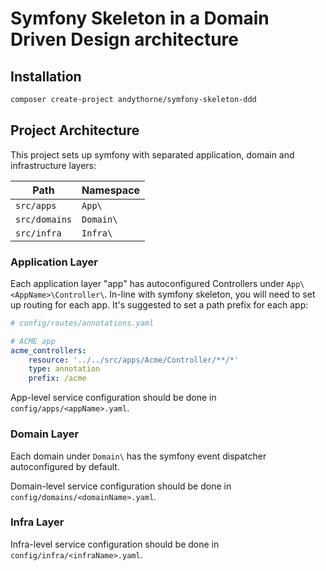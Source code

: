 # Symfony Skeleton in a Domain Driven Design architecture

## Installation
```bash
composer create-project andythorne/symfony-skeleton-ddd
```

## Project Architecture
This project sets up symfony with separated application, domain and infrastructure layers:

| Path          | Namespace |
|---------------|-----------|
| `src/apps`    | `App\`    |
| `src/domains` | `Domain\` |
| `src/infra`   | `Infra\`  |

### Application Layer
Each application layer "app" has autoconfigured Controllers under `App\<AppName>\Controller\`. In-line with symfony
skeleton, you will need to set up routing for each app. It's suggested to set a path prefix for each app:

```yaml
# config/routes/annotations.yaml

# ACME app
acme_controllers:
    resource: '../../src/apps/Acme/Controller/**/*'
    type: annotation
    prefix: /acme
```

App-level service configuration should be done in `config/apps/<appName>.yaml`.

### Domain Layer
Each domain under `Domain\` has the symfony event dispatcher autoconfigured by default.

Domain-level service configuration should be done in `config/domains/<domainName>.yaml`.

### Infra Layer
Infra-level service configuration should be done in `config/infra/<infraName>.yaml`.
